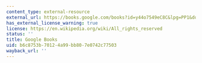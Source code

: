 ```yaml
---
content_type: external-resource
external_url: https://books.google.com/books?id=y44o7549eC8C&lpg=PP1&dq=burke%20a%20rhetoric%20of%20motives&pg=PA55#v=onepage&q&f=false
has_external_license_warning: true
license: https://en.wikipedia.org/wiki/All_rights_reserved
status: ''
title: Google Books
uid: b6c8753b-7012-4a99-bb80-7e0742c77503
wayback_url: ''
---
```

